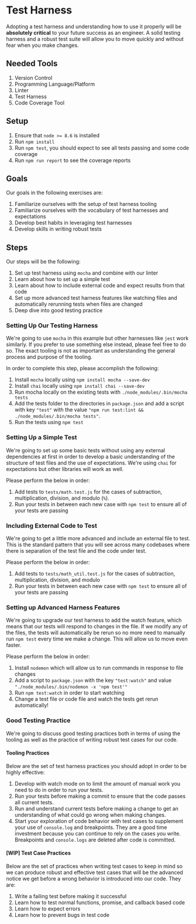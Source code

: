 # Test Harness

Adopting a test harness and understanding how to use it properly will be **absolutely critical** to your future success as an engineer. A solid testing harness and a robust test suite will allow you to move quickly and without fear when you make changes.

## Needed Tools

1. Version Control
2. Programming Language/Platform
3. Linter
4. Test Harness
5. Code Coverage Tool

## Setup

1. Ensure that `node >= 8.6` is installed
2. Run `npm install`
3. Run `npm test`, you should expect to see all tests passing and some code coverage
4. Run `npm run report` to see the coverage reports

## Goals

Our goals in the following exercises are:

1. Familiarize ourselves with the setup of test harness tooling
2. Familiarize ourselves with the vocabulary of test harnesses and expectations
3. Develop best habits in leveraging test harnesses
4. Develop skills in writing robust tests

## Steps

Our steps will be the following:

1. Set up test harness using `mocha` and combine with our linter
2. Learn about how to set up a simple test
3. Learn about how to include external code and expect results from that code
4. Set up more advanced test harness features like watching files and automatically rerunning tests when files are changed
5. Deep dive into good testing practice

### Setting Up Our Testing Harness

We're going to use `mocha` in this example but other harnesses like `jest` work similarly. If you prefer to use something else instead, please feel free to do so. The exact tooling is not as important as understanding the general process and purpose of the tooling.

In order to complete this step, please accomplish the following:

1. Install `mocha` locally using `npm install mocha --save-dev`
2. Install `chai` locally using `npm install chai --save-dev`
3. Run mocha locally on the existing tests with `./node_modules/.bin/mocha tests`
4. Add the tests folder to the directories in `package.json` and add a script with key `"test"` with the value `"npm run test:lint && ./node_modules/.bin/mocha tests"`.
5. Run the tests using `npm test`

### Setting Up a Simple Test

We're going to set up some basic tests without using any external dependencies at first in order to develop a basic understanding of the structure of test files and the use of expectations. We're using `chai` for expectations but other libraries will work as well.

Please perform the below in order:

1. Add tests to `tests/math.test.js` for the cases of subtraction, multiplication, division, and modulo (`%`).
2. Run your tests in between each new case with `npm test` to ensure all of your tests are passing

### Including External Code to Test

We're going to get a little more advanced and include an external file to test. This is the standard pattern that you will see across many codebases where there is separation of the test file and the code under test.

Please perform the below in order:

1. Add tests to `tests/math_util.test.js` for the cases of subtraction, multiplication, division, and modulo
2. Run your tests in between each new case with `npm test` to ensure all of your tests are passing

### Setting up Advanced Harness Features

We're going to upgrade our test harness to add the watch feature, which means that our tests will respond to changes in the file. If we modify any of the files, the tests will automatically be rerun so no more need to manually run `npm test` every time we make a change. This will allow us to move even faster.

Please perform the below in order:

1. Install `nodemon` which will allow us to run commands in response to file changes
2. Add a script to `package.json` with the key `"test:watch"` and value `"./node_modules/.bin/nodemon -x 'npm test'"`
3. Run `npm test:watch` in order to start watching
4. Change a test file or code file and watch the tests get rerun automatically!

### Good Testing Practice

We're going to discuss good testing practices both in terms of using the tooling as well as the practice of writing robust test cases for our code.

#### Tooling Practices

Below are the set of test harness practices you should adopt in order to be highly effective:

1. Develop with watch mode on to limit the amount of manual work you need to do in order to run your tests.
2. Run your tests before making a commit to ensure that the code passes all current tests.
3. Run and understand current tests before making a change to get an understanding of what could go wrong when making changes.
4. Start your exploration of code behavior with test cases to supplement your use of `console.log` and breakpoints. They are a good time investment because you can continue to rely on the cases you write. Breakpoints and `console.logs` are deleted after code is committed.

#### [WIP] Test Case Practices

Below are the set of practices when writing test cases to keep in mind so we can produce robust and effective test cases that will be the advanced notice we get before a wrong behavior is introduced into our code. They are:

1. Write a failing test before making it successful
2. Learn how to test normal functions, promise, and callback based code
3. Learn how to expect errors
4. Learn how to prevent bugs in test code